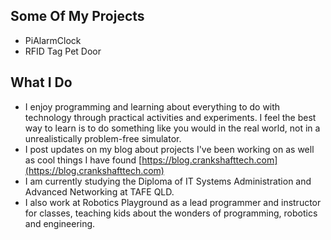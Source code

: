 ## Some Of My Projects
- PiAlarmClock
- RFID Tag Pet Door

## What I Do
- I enjoy programming and learning about everything to do with technology through practical activities and experiments. I feel the best way to learn is to do something like you would in the real world, not in a unrealistically problem-free simulator. 
- I post updates on my blog about projects I've been working on as well as cool things I have found [https://blog.crankshafttech.com](https://blog.crankshafttech.com)
- I am currently studying the Diploma of IT Systems Administration and Advanced Networking at TAFE QLD. 
- I also work at Robotics Playground as a lead programmer and instructor for classes, teaching kids about the wonders of programming, robotics and engineering. 
